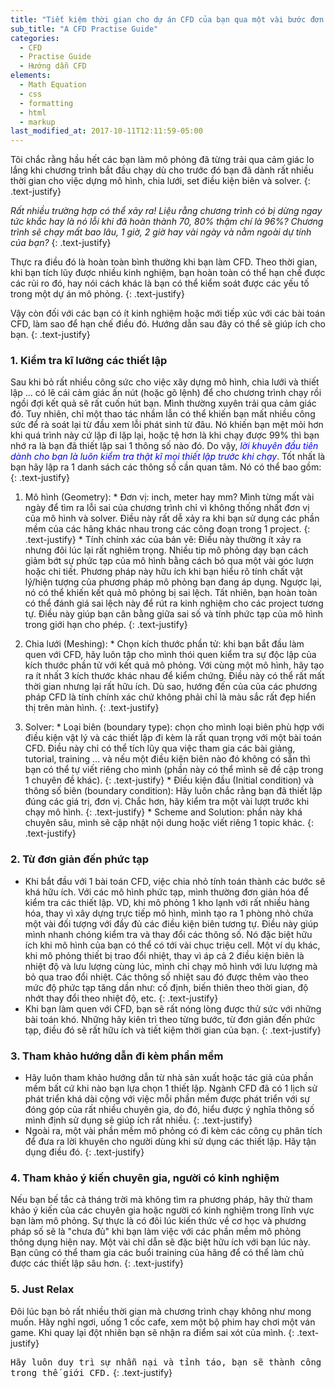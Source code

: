 ```yaml
---
title: "Tiết kiệm thời gian cho dự án CFD của bạn qua một vài bước đơn giản"
sub_title: "A CFD Practise Guide"
categories:
  - CFD
  - Practise Guide
  - Hướng dẫn CFD
elements:
  - Math Equation
  - css
  - formatting
  - html
  - markup
last_modified_at: 2017-10-11T12:11:59-05:00
---
```


Tôi chắc rằng hầu hết các bạn làm mô phỏng đã từng trải qua cảm giác lo lắng khi chương trình bắt đầu chạy dù cho trước đó bạn đã dành rất nhiều thời gian cho việc dựng mô hình, chia lưới, set điều kiện biên và solver. 
{: .text-justify}

*Rất nhiều trường hợp có thể xảy ra! Liệu rằng chương trình có bị dừng ngay tức khắc hay là nó lỗi khi đã hoàn thành 70, 80% thậm chí là 96%? Chương trình sẽ chạy mất bao lâu, 1 giờ, 2 giờ hay vài ngày và nằm ngoài dự tính của bạn?*
{: .text-justify}

Thực ra điều đó là hoàn toàn bình thường khi bạn làm CFD. Theo thời gian, khi bạn tích lũy được nhiều kinh nghiệm, bạn hoàn toàn có thể hạn chế được các rủi ro đó, hay nói cách khác là bạn có thể kiểm soát được các yếu tố trong một dự án mô phỏng.
{: .text-justify} 

Vậy còn đối với các bạn có ít kinh nghiệm hoặc mới tiếp xúc với các bài toán CFD, làm sao để hạn chế điều đó. Hướng dẫn sau đây có thể sẽ giúp ích cho bạn.
{: .text-justify}

### 1. Kiểm tra kĩ lưỡng các thiết lập

Sau khi bỏ rất nhiều công sức cho việc xây dựng mô hình, chia lưới và thiết lập ... có lẽ cái cảm giác ấn nút (hoặc gõ lệnh) để cho chương trình chạy rồi ngồi đợi kết quả sẽ rất cuốn hút bạn. Mình thường xuyên trải qua cảm giác đó. Tuy nhiên, chỉ một thao tác nhầm lẫn có thể khiến bạn mất nhiều công sức để rà soát lại từ đầu xem lỗi phát sinh từ đâu. Nó khiến bạn mệt mỏi hơn khi quá trình này cứ lặp đi lặp lại, hoặc tệ hơn là khi chạy được 99% thì bạn nhớ ra là bạn đã thiết lập sai 1 thông số nào đó. Do vậy, <span style ="color:blue">*lời khuyên đầu tiên dành cho bạn là luôn kiểm tra thật kĩ mọi thiết lập trước khi chạy*</span>. Tốt nhất là bạn hãy lập ra 1 danh sách các thông số cần quan tâm. Nó có thể bao gồm:
{: .text-justify}
  1. Mô hình (Geometry):
    * Đơn vị: inch, meter hay mm? Mình từng mất vài ngày để tìm ra lỗi sai của chương trình chỉ vì không thống nhất đơn vị của mô hình và solver. Điều này rất dễ xảy ra khi bạn sử dụng các phần mềm của các hãng khác nhau trong các công đoạn trong 1 project.
    {: .text-justify}
    * Tính chính xác của bản vẽ: Điều này thường ít xảy ra nhưng đôi lúc lại rất nghiêm trọng. Nhiều tip mô phỏng dạy bạn cách giảm bớt sự phức tạp của mô hình bằng cách bỏ qua một vài góc lượn hoặc chi tiết. Phương pháp này hữu ích khi bạn hiểu rõ tính chất vật lý/hiện tượng của phương pháp mô phỏng bạn đang áp dụng. Ngược lại, nó có thể khiến kết quả mô phỏng bị sai lệch. Tất nhiên, bạn hoàn toàn có thể đánh giá sai lệch này để rút ra kinh nghiệm cho các project tương tự. Điều này giúp bạn cân bằng giữa sai số và tính phức tạp của mô hình trong giới hạn cho phép.
    {: .text-justify}

  2. Chia lưới (Meshing):
    * Chọn kích thước phần tử: khi bạn bắt đầu làm quen với CFD, hãy luôn tập cho mình thói quen kiểm tra sự độc lập của kích thước phần tử với kết quả mô phỏng. Với cùng một mô hình, hãy tạo ra ít nhất 3 kích thước khác nhau để kiểm chứng. Điều này có thể rất mất thời gian nhưng lại rất hữu ích. Dù sao, hướng đến của của các phương pháp CFD là tính chính xác chứ không phải chỉ là màu sắc rất đẹp hiển thị trên màn hình.
    {: .text-justify}

  3. Solver:
    * Loại biên (boundary type): chọn cho mình loại biên phù hợp với điều kiện vật lý và các thiết lập đi kèm là rất quan trọng với một bài toán CFD. Điều này chỉ có thể tích lũy qua việc tham gia các bài giảng, tutorial, training ... và nếu một điều kiện biên nào đó không có sẵn thì bạn có thể tự viết riêng cho mình (phần này có thể mình sẽ đề cập trong 1 chuyên đề khác).
    {: .text-justify}
    * Điều kiện đầu (Initial condition) và thông số biên (boundary condition): Hãy luôn chắc rằng bạn đã thiết lập đúng các giá trị, đơn vị. Chắc hơn, hãy kiểm tra một vài lượt trước khi chạy mô hình.
    {: .text-justify}
    * Scheme and Solution: phần này khá chuyên sâu, mình sẽ cập nhật nội dung hoặc viết riêng 1 topic khác.
    {: .text-justify}

### 2. Từ đơn giản đến phức tạp

* Khi bắt đầu với 1 bài toán CFD, việc chia nhỏ tính toán thành các bước sẽ khá hữu ích. Với các mô hình phức tạp, mình thường đơn giản hóa để kiểm tra các thiết lập. VD, khi mô phỏng 1 kho lạnh với rất nhiều hàng hóa, thay vì xây dựng trực tiếp mô hình, mình tạo ra 1 phòng nhỏ chứa một vài đối tượng với đầy đủ các điều kiện biên tương tự. Điều này giúp mình nhanh chóng kiểm tra và thay đổi các thông số. Nó đặc biệt hữu ích khi mô hình của bạn có thể có tới vài chục triệu cell. Một ví dụ khác, khi mô phỏng thiết bị trao đổi nhiệt, thay vì áp cả 2 điều kiện biên là nhiệt độ và lưu lượng cùng lúc, mình chỉ chạy mô hình với lưu lượng mà bỏ qua trao đổi nhiệt. Các thông số nhiệt sau đó được thêm vào theo mức độ phức tạp tăng dần như: cố định, biến thiên theo thời gian, độ nhớt thay đổi theo nhiệt độ, etc.
{: .text-justify}
* Khi bạn làm quen với CFD, bạn sẽ rất nóng lòng được thử sức với những bài toán khó. Những hãy kiên trì theo từng bước, từ đơn giản đến phức tạp, điều đó sẽ rất hữu ích và tiết kiệm thời gian của bạn.
{: .text-justify}

### 3. Tham khảo hướng dẫn đi kèm phần mềm

* Hãy luôn tham khảo hướng dẫn từ nhà sản xuất hoặc tác giả của phần mềm bất cứ khi nào bạn lựa chọn 1 thiết lập. Ngành CFD đã có 1 lịch sử phát triển khá dài cộng với việc mỗi phần mềm được phát triển với sự đóng góp của rất nhiều chuyên gia, do đó, hiểu được ý nghĩa thông số mình định sử dụng sẽ giúp ích rất nhiều.
{: .text-justify}
* Ngoài ra, một vài phần mềm mô phỏng có đi kèm các công cụ phân tích để đưa ra lời khuyên cho người dùng khi sử dụng các thiết lập. Hãy tận dụng điều đó.
{: .text-justify}

### 4. Tham khảo ý kiến chuyên gia, người có kinh nghiệm

Nếu bạn bế tắc cả tháng trời mà không tìm ra phương pháp, hãy thử tham khảo ý kiến của các chuyên gia hoặc người có kinh nghiệm trong lĩnh vực bạn làm mô phỏng. Sự thực là có đôi lúc kiến thức về cơ học và phương pháp số sẽ là "chưa đủ" khi bạn làm việc với các phần mềm mô phỏng thông dụng hiện nay. Một vài chỉ dẫn sẽ đặc biệt hữu ích với bạn lúc này. Bạn cũng có thể tham gia các buổi training của hãng để có thể làm chủ được các thiết lập sâu hơn.
{: .text-justify}

### 5. Just Relax

Đôi lúc bạn bỏ rất nhiều thời gian mà chương trình chạy không như mong muốn. Hãy nghỉ ngơi, uống 1 cốc cafe, xem một bộ phim hay chơi một ván game. Khi quay lại đột nhiên bạn sẽ nhận ra điểm sai xót của mình.
{: .text-justify}


<kbd>Hãy luôn duy trì sự nhẫn nại và tỉnh táo, bạn sẽ thành công trong thế giới CFD.</kbd>
{: .text-justify}
